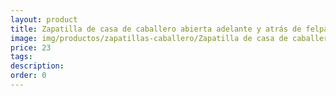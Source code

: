```yaml
---
layout: product
title: Zapatilla de casa de caballero abierta adelante y atrás de felpa 
image: img/productos/zapatillas-caballero/Zapatilla de casa de caballero abierta adelante y atrás de felpa =23.webp
price: 23
tags: 
description: 
order: 0
---
```

